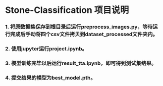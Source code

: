 # Stone-Classification 项目说明
### 1. 将原数据集保存到根目录后运行preprocess_images.py，等待运行完成后手动将四个csv文件拷贝到dataset_processed文件夹内。
### 2. 使用jupyter运行project.ipynb。
### 3. 模型训练完毕以后运行result_tta.ipynb，即可得到测试集结果。
### 4. 提交结果的模型为best_model.pth。
